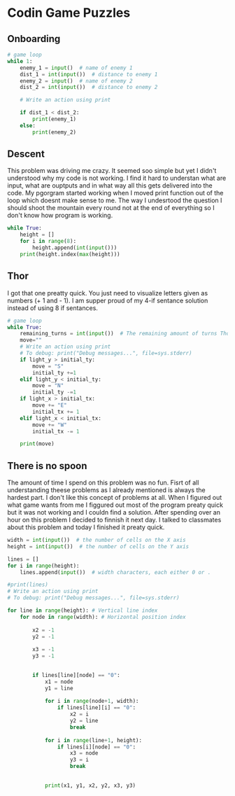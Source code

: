 Codin Game Puzzles
=======================

## Onboarding
```.py
# game loop
while 1:
    enemy_1 = input()  # name of enemy 1
    dist_1 = int(input())  # distance to enemy 1
    enemy_2 = input()  # name of enemy 2
    dist_2 = int(input())  # distance to enemy 2

    # Write an action using print

    if dist_1 < dist_2:
        print(enemy_1)
    else:
        print(enemy_2)
```

## Descent
This problem was driving me crazy. It seemed soo simple but yet I didn't understood why my code is not working. I find it hard to understan what are input, what are ouptputs and in what way all this gets delivered into the code. My pgorgram started working when I moved print function out of the loop which doesnt make sense to me. The way I undesrtood the question I should shoot the mountain every round not at the end of everything so I don't know how program is working.
```.py
while True:
    height = []
    for i in range(8):
        height.append(int(input()))
    print(height.index(max(height)))
```

## Thor
I got that one preatty quick. You just need to visualize letters given as numbers (+ 1 and - 1). I am supper proud of my 4-if sentance solution instead of using 8 if sentances.
```.py
# game loop
while True:
    remaining_turns = int(input())  # The remaining amount of turns Thor can move. Do not remove this line.
    move=""
    # Write an action using print
    # To debug: print("Debug messages...", file=sys.stderr)
    if light_y > initial_ty:
        move = "S"
        initial_ty +=1
    elif light_y < initial_ty:
        move = "N"
        initial_ty -=1
    if light_x > initial_tx:
        move += "E"
        initial_tx += 1
    elif light_x < initial_tx:
        move += "W"
        initial_tx -= 1

    print(move)
```
    
## There is no spoon
The amount of time I spend on this problem was no fun. Fisrt of all understanding theese problems as I already mentioned is always the hardest part. I don't like this concept of problems at all. When I figured out what game wants from me I figgured out most of the program preaty quick but it was not working and I couldn find a solution. After spending over an hour on this problem I decided to finnish it next day. I talked to classmates about this problem and today I finished it preaty quick.


```.py
width = int(input())  # the number of cells on the X axis
height = int(input())  # the number of cells on the Y axis

lines = []
for i in range(height):
    lines.append(input())  # width characters, each either 0 or .

#print(lines)
# Write an action using print
# To debug: print("Debug messages...", file=sys.stderr)

for line in range(height): # Vertical line index
    for node in range(width): # Horizontal position index
        
        x2 = -1
        y2 = -1
        
        x3 = -1
        y3 = -1
        

        if lines[line][node] == "0":
            x1 = node
            y1 = line
            
            for i in range(node+1, width):
                if lines[line][i] == "0":
                    x2 = i
                    y2 = line
                    break
                
            for i in range(line+1, height):
                if lines[i][node] == "0":
                    x3 = node
                    y3 = i
                    break
                    

            print(x1, y1, x2, y2, x3, y3)
```

